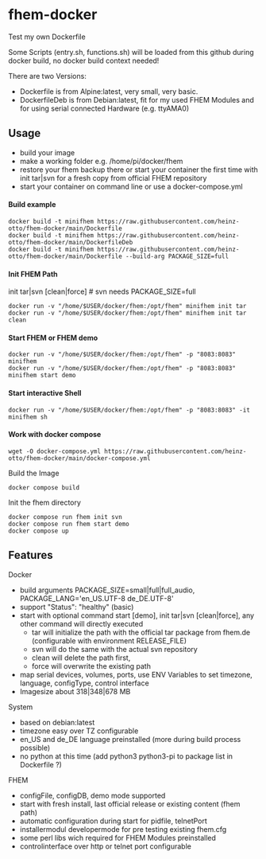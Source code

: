 # fhem-docker
Test my own Dockerfile

Some Scripts (entry.sh, functions.sh) will be loaded from this github during docker build, no docker build context needed!

There are two Versions: 
- Dockerfile is from Alpine:latest, very small, very basic.
- DockerfileDeb is from Debian:latest, fit for my used FHEM Modules and for using serial connected Hardware (e.g. ttyAMA0)


## Usage
- build your image
- make a working folder e.g. /home/pi/docker/fhem
- restore your fhem backup there or start your container the first time with init tar|svn for a fresh copy from official FHEM repository
- start your container on command line or use a docker-compose.yml


#### Build example
```
docker build -t minifhem https://raw.githubusercontent.com/heinz-otto/fhem-docker/main/Dockerfile
docker build -t minifhem https://raw.githubusercontent.com/heinz-otto/fhem-docker/main/DockerfileDeb
docker build -t minifhem https://raw.githubusercontent.com/heinz-otto/fhem-docker/main/Dockerfile --build-arg PACKAGE_SIZE=full
```
#### Init FHEM Path
init tar|svn [clean|force]                # svn needs PACKAGE_SIZE=full
```
docker run -v "/home/$USER/docker/fhem:/opt/fhem" minifhem init tar
docker run -v "/home/$USER/docker/fhem:/opt/fhem" minifhem init tar clean
```
#### Start FHEM or FHEM demo
```
docker run -v "/home/$USER/docker/fhem:/opt/fhem" -p "8083:8083" minifhem
docker run -v "/home/$USER/docker/fhem:/opt/fhem" -p "8083:8083" minifhem start demo
```
#### Start interactive Shell
```
docker run -v "/home/$USER/docker/fhem:/opt/fhem" -p "8083:8083" -it minifhem sh
```
#### Work with docker compose
```
wget -O docker-compose.yml https://raw.githubusercontent.com/heinz-otto/fhem-docker/main/docker-compose.yml
```
Build the Image
```
docker compose build
```
Init the fhem directory
```
docker compose run fhem init svn
docker compose run fhem start demo
docker compose up
```
## Features
Docker
- build arguments PACKAGE_SIZE=small|full|full_audio, PACKAGE_LANG='en_US.UTF-8 de_DE.UTF-8'
- support "Status": "healthy" (basic)
- start with optional command start [demo], init tar|svn [clean|force], any other command will directly executed
  - tar will initialize the path with the official tar package from fhem.de (configurable with environment RELEASE_FILE)
  - svn will do the same with the actual svn repository
  - clean will delete the path first, 
  - force will overwrite the existing path
- map serial devices, volumes, ports, use ENV Variables to set timezone, language, configType, control interface
- Imagesize about 318|348|678 MB

System
- based on debian:latest
- timezone easy over TZ configurable
- en_US and de_DE language preinstalled (more during build process possible)
- no python at this time (add python3 python3-pi to package list in Dockerfile ?)

FHEM
- configFile, configDB, demo mode supported
- start with fresh install, last official release or existing content (fhem path) 
- automatic configuration during start for pidfile, telnetPort
- installermodul developermode for pre testing existing fhem.cfg
- some perl libs wich required for FHEM Modules preinstalled
- controlinterface over http or telnet port configurable
